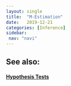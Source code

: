 ```yaml
---
layout: single
title:  "M-Estimation"
date:   2019-12-21
categories: [Inference]
sidebar: 
 nav: "navi"
---
```


<object data="/assets/statistics/M-Estimation.pdf" type="application/pdf" width="100%" height="100%">
</object>

<h2> See also: </h2>
<h4>
	<a href="hypothesis-tests"> Hypothesis Tests </a>
</h4>